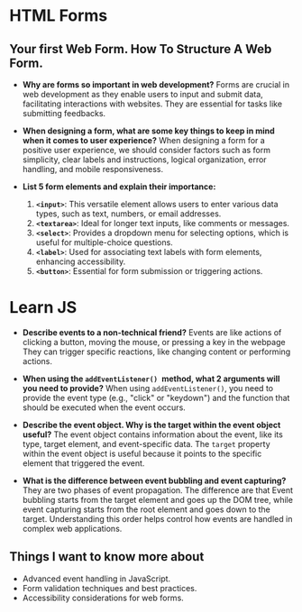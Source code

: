 # HTML Forms
## Your first Web Form. How To Structure A Web Form.

- **Why are forms so important in web development?**
  Forms are crucial in web development as they enable users to input and submit data, facilitating interactions with websites. They are essential for tasks like submitting feedbacks.

- **When designing a form, what are some key things to keep in mind when it comes to user experience?**
  When designing a form for a positive user experience, we should consider factors such as form simplicity, clear labels and instructions, logical organization, error handling, and mobile responsiveness.

- **List 5 form elements and explain their importance:**
  1. **`<input>`**: This versatile element allows users to enter various data types, such as text, numbers, or email addresses.
  2. **`<textarea>`**: Ideal for longer text inputs, like comments or messages.
  3. **`<select>`**: Provides a dropdown menu for selecting options, which is useful for multiple-choice questions.
  4. **`<label>`**: Used for associating text labels with form elements, enhancing accessibility.
  5. **`<button>`**: Essential for form submission or triggering actions.

# Learn JS
- **Describe events to a non-technical friend?**
  Events are like actions of clicking a button, moving the mouse, or pressing a key in the webpage They can trigger specific reactions, like changing content or performing actions.

- **When using the `addEventListener() `method, what 2 arguments will you need to provide?**
  When using `addEventListener()`, you need to provide the event type (e.g., "click" or "keydown") and the function that should be executed when the event occurs.

- **Describe the event object. Why is the target within the event object useful?**
  The event object contains information about the event, like its type, target element, and event-specific data. The `target` property within the event object is useful because it points to the specific element that triggered the event.

- **What is the difference between event bubbling and event capturing?**
  They are two phases of event propagation. The difference are that Event bubbling starts from the target element and goes up the DOM tree, while event capturing starts from the root element and goes down to the target. Understanding this order helps control how events are handled in complex web applications.

## Things I want to know more about
- Advanced event handling in JavaScript.
- Form validation techniques and best practices.
- Accessibility considerations for web forms.
